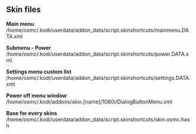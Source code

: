 Skin files
---

**Main menu**  
	/home/osmc/.kodi/userdata/addon_data/script.skinshortcuts/mainmenu.DATA.xml  

**Submenu - Power**  
	/home/osmc/.kodi/userdata/addon_data/script.skinshortcuts/power.DATA.xml  
	
**Settings menu custom list**  
	/home/osmc/.kodi/userdata/addon_data/script.skinshortcuts/settings.DATA.xml  

**Power off menu window**  
	/home/osmc/.kodi/addons/skin.[name]/1080i/DialogButtonMenu.xml  

**Base for every skins**  
	/home/osmc/.kodi/userdata/addon_data/script.skinshortcuts/skin.osmc.hash  
	
